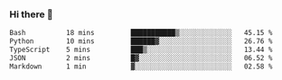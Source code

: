 ### Hi there 👋

<!--START_SECTION:waka-->

```txt
Bash          18 mins         ███████████▒░░░░░░░░░░░░░   45.15 %
Python        10 mins         ██████▓░░░░░░░░░░░░░░░░░░   26.76 %
TypeScript    5 mins          ███▒░░░░░░░░░░░░░░░░░░░░░   13.44 %
JSON          2 mins          █▓░░░░░░░░░░░░░░░░░░░░░░░   06.52 %
Markdown      1 min           ▓░░░░░░░░░░░░░░░░░░░░░░░░   02.58 %
```

<!--END_SECTION:waka-->
